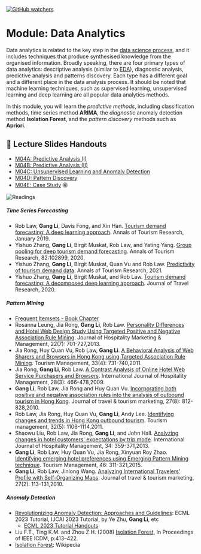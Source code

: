 [![GitHub watchers](https://img.shields.io/badge/tulip--lab-Modern--Data--Science-brightgreen)](../README.md)


# Module: Data Analytics

Data analytics is related to the key step in the [data science process](../M03-BigData/README.md), and it includes techniques that produce synthesised knowledge from the organised information. Broadly speaking, there are four primary types of data analytics: descriptive analysis (similar to [EDA](../M03-DataManipulation/README.md)), diagnostic analysis, predictive analysis and patterns discovery. Each type has a different goal and a different place in the data analysis process. It should be noted that machine learning techniques, such as supervised learning, unsupervised learning and deep learning are all popular data analytics methods.

In this module, you will learn the *predictive methods*, including classification methods, time series method **ARIMA**, the *diagnostic* anomaly detection method **Isolation Forest**, and the *pattern discovery* methods such as **Apriori**.  

## :notebook_with_decorative_cover: Lecture Slides Handouts

- [M04A: Predictive Analysis (I)](https://github.com/tulip-lab/handouts/blob/main/mds/SIT742M04A.pdf)  
- [M04B: Predictive Analysis (II)](https://github.com/tulip-lab/handouts/blob/main/mds/SIT742M04B.pdf)  
- [M04C: Unsupervised Learning and Anomaly Detection](https://github.com/tulip-lab/handouts/blob/main/mds/SIT742M04C.pdf) 
- [M04D: Pattern Discovery](https://github.com/tulip-lab/handouts/blob/main/mds/SIT742M04D.pdf)  
- [M04E: Case Study](https://github.com/tulip-lab/handouts/blob/main/mds/SIT742M04E.pdf) :secret:



![Readings](https://img.shields.io/badge/MDS-Readings-red)

##### Time Series Forecasting

- Rob Law, **Gang Li**, Davis Fong, and Xin Han. [Tourism demand forecasting: A deep learning approach](https://doi.org/10.1016/j.annals.2019.01.014). Annals of Tourism Research, January 2019.
- Yishuo Zhang, **Gang Li**, Birgit Muskat, Rob Law, and Yating Yang. [Group pooling for deep tourism demand forecasting](https://doi.org/10.1016/j.annals.2020.102899). Annals of Tourism Research, 82:102899, 2020.
- Yishuo Zhang, **Gang Li**, Birgit Muskat, Quan Vu and Rob Law. [Predictivity of tourism demand data](https://doi.org/10.1016/j.annals.2021.103234). Annals of Tourism Research, 2021.
- Yishuo Zhang, **Gang Li**, Birgit Muskat, and Rob Law. [Tourism demand forecasting: A decomposed deep learning approach](https://dx.doi.org/10.1177/0047287520919522). Journal of Travel Research, 2020.

##### Pattern Mining

- [Frequent Itemsets - Book Chapter](http://infolab.stanford.edu/~ullman/mmds/ch6.pdf) 
- Rosanna Leung, Jia Rong, **Gang Li**, Rob Law. [Personality Differences and Hotel Web Design Study Using Targeted Positive and Negative Association Rule Mining](https://dx.doi.org/10.1080/19368623.2013.723995). Journal of Hospitality Marketing & Management, 22(7): 701-727,2013.
- Jia Rong, Huy Quan Vu, Rob Law, **Gang Li**. [A Behavioral Analysis of Web Sharers and Browsers in Hong Kong using Targeted Association Rule Mining](https://dx.doi.org/10.1016/j.tourman.2011.08.006). Tourism Management, 33(4): 731-740,2011.
- Jia Rong, **Gang Li**, Rob Law. [A Contrast Analysis of Online Hotel Web Service Purchasers and Browsers](https://dx.doi.org/10.1016/j.ijhm.2009.02.002). International Journal of Hospitality Management, 28(3): 466-478,2009.
- **Gang Li**, Rob Law, Jia Rong and Huy Quan Vu. [Incorporating both positive and negative association rules into the analysis of outbound tourism in Hong Kong](https://dx.doi.org/10.1080/10548408.2010.527248). Journal of travel & tourism marketing, 27(8): 812-828,2010.
- Rob Law, Jia Rong, Huy Quan Vu, **Gang Li**, Andy Lee. [Identifying changes and trends in Hong Kong outbound tourism](https://dx.doi.org/10.1016/j.tourman.2010.09.011). Tourism management, 32(5): 1106-1114,2011.
- Shaowu Liu, Rob Law, Jia Rong, **Gang Li**, and John Hall. [Analyzing changes in hotel customers' expectations by trip mode](https://dx.doi.org/10.1016/j.ijhm.2012.11.011). International Journal of Hospitality Management, 34: 359-371,2013.
- **Gang Li**, Rob Law, Huy Quan Vu, Jia Rong, Xinyuan Roy Zhao. [Identifying emerging hotel preferences using Emerging Pattern Mining technique](https://dx.doi.org/10.1016/j.tourman.2014.06.015). Tourism Management, 46: 311-321,2015.
- **Gang Li**, Rob Law, Jinlong Wang. [Analyzing International Travelers' Profile with Self-Organizing Maps](https://dx.doi.org/10.1080/10548400903579647). Journal of travel & tourism marketing, 27(2): 113-131,2010.

##### Anomaly Detection

- [Revolutionizing Anomaly Detection: Approaches and Guidelines](https://www.tulip.org.au/tutorials/anomaly-detection/ECML2023): ECML 2023 Tutorial, IJCAI 2023 Tutorial, by Ye Zhu, **Gang Li**, etc
  - [ECML 2023 Tutorial Handouts](https://github.com/zhuye88/TAD/blob/main/Slides_ECML23.pdf)  
- Liu F.T., Ting K.M. and Zhou Z.H. (2008) [Isolation Forest](https://doi.org/10.1109%2FICDM.2008.17), In Proceedings of IEEE ICDM, p:413–422.
- [Isolation Forest](https://en.wikipedia.org/wiki/Isolation_forest): Wikipedia
